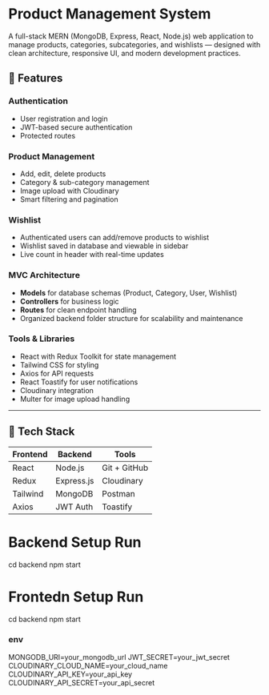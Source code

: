 
# Product Management System

A full-stack MERN (MongoDB, Express, React, Node.js) web application to manage products, categories, subcategories, and wishlists — designed with clean architecture, responsive UI, and modern development practices.

## 📌 Features

### Authentication
- User registration and login
- JWT-based secure authentication
- Protected routes

### Product Management
- Add, edit, delete products
- Category & sub-category management
- Image upload with Cloudinary
- Smart filtering and pagination

### Wishlist
- Authenticated users can add/remove products to wishlist
- Wishlist saved in database and viewable in sidebar
- Live count in header with real-time updates

### MVC Architecture
- **Models** for database schemas (Product, Category, User, Wishlist)
- **Controllers** for business logic
- **Routes** for clean endpoint handling
- Organized backend folder structure for scalability and maintenance

  
### Tools & Libraries
- React with Redux Toolkit for state management
- Tailwind CSS for styling
- Axios for API requests
- React Toastify for user notifications
- Cloudinary integration
- Multer for image upload handling

---
## 🔧 Tech Stack

| Frontend  | Backend    | Tools      |
|-----------|------------|------------|
| React     | Node.js    | Git + GitHub |
| Redux     | Express.js | Cloudinary |
| Tailwind  | MongoDB    | Postman |
| Axios     | JWT Auth   | Toastify |

# Backend Setup Run 
cd backend
npm start

# Frontedn Setup Run
cd backend
npm start
 
### env 
MONGODB_URI=your_mongodb_url
JWT_SECRET=your_jwt_secret
CLOUDINARY_CLOUD_NAME=your_cloud_name
CLOUDINARY_API_KEY=your_api_key
CLOUDINARY_API_SECRET=your_api_secret

